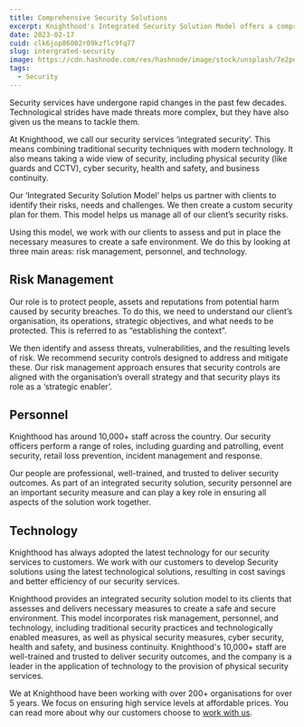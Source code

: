 ```yaml
---
title: Comprehensive Security Solutions
excerpt: Knighthood's Integrated Security Solution Model offers a comprehensive approach to security, combining traditional security techniques with modern technology
date: 2023-02-17
cuid: clk6jop86002r09kzflc9fq77
slug: intergrated-security
image: https://cdn.hashnode.com/res/hashnode/image/stock/unsplash/7e2pe9wjL9M/upload/2fe791530a75b6fcf4c37b2873d39eb1.jpeg?w=1600&h=840&fit=crop&crop=entropy&auto=compress,format&format=webp
tags:
  - Security
---
```

Security services have undergone rapid changes in the past few decades. Technological strides have made threats more complex, but they have also given us the means to tackle them.

At Knighthood, we call our security services ‘integrated security’. This means combining traditional security techniques with modern technology. It also means taking a wide view of security, including physical security (like guards and CCTV), cyber security, health and safety, and business continuity.

Our ‘Integrated Security Solution Model’ helps us partner with clients to identify their risks, needs and challenges. We then create a custom security plan for them. This model helps us manage all of our client’s security risks.

Using this model, we work with our clients to assess and put in place the necessary measures to create a safe environment. We do this by looking at three main areas: risk management, personnel, and technology.

## Risk Management​
Our role is to protect people, assets and reputations from potential harm caused by security breaches. To do this, we need to understand our client’s organisation, its operations, strategic objectives, and what needs to be protected. This is referred to as “establishing the context”.

We then identify and assess threats, vulnerabilities, and the resulting levels of risk. We recommend security controls designed to address and mitigate these. Our risk management approach ensures that security controls are aligned with the organisation’s overall strategy and that security plays its role as a ‘strategic enabler’.

## Personnel​
Knighthood has around 10,000+ staff across the country. Our security officers perform a range of roles, including guarding and patrolling, event security, retail loss prevention, incident management and response.

Our people are professional, well-trained, and trusted to deliver security outcomes. As part of an integrated security solution, security personnel are an important security measure and can play a key role in ensuring all aspects of the solution work together.

## Technology​
Knighthood has always adopted the latest technology for our security services to customers. We work with our customers to develop Security solutions using the latest technological solutions, resulting in cost savings and better efficiency of our security services.

Knighthood provides an integrated security solution model to its clients that assesses and delivers necessary measures to create a safe and secure environment. This model incorporates risk management, personnel, and technology, including traditional security practices and technologically enabled measures, as well as physical security measures, cyber security, health and safety, and business continuity. Knighthood's 10,000+ staff are well-trained and trusted to deliver security outcomes, and the company is a leader in the application of technology to the provision of physical security services.

We at Knighthood have been working with over 200+ organisations for over 5 years. We focus on ensuring high service levels at affordable prices. You can read more about why our customers choose to [work with us](/whyus).
